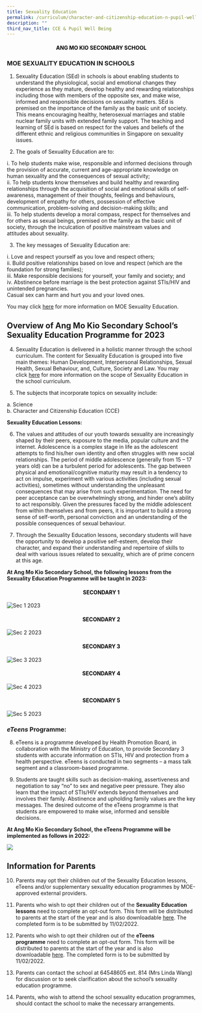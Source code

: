 ```yaml
---
title: Sexuality Education
permalink: /curriculum/character-and-citizenship-education-n-pupil-well-being/sexuality-education/
description: ""
third_nav_title: CCE & Pupil Well Being
---
```

<h4 style="color:black" align="center">ANG MO KIO SECONDARY SCHOOL</h4>

### MOE SEXUALITY EDUCATION IN SCHOOLS

  

1.  Sexuality Education (SEd) in schools is about enabling students to understand the physiological, social and emotional changes they experience as they mature, develop healthy and rewarding relationships including those with members of the opposite sex, and make wise, informed and responsible decisions on sexuality matters. SEd is premised on the importance of the family as the basic unit of society. This means encouraging healthy, heterosexual marriages and stable nuclear family units with extended family support. The teaching and learning of SEd is based on respect for the values and beliefs of the different ethnic and religious communities in Singapore on sexuality issues.

  

2.  The goals of Sexuality Education are to:

i.  To help students make wise, responsible and informed decisions through the provision of accurate, current and age-appropriate knowledge on human sexuality and the consequences of sexual activity; <br>
ii.  To help students know themselves and build healthy and rewarding relationships through the acquisition of social and emotional skills of self-awareness, management of their thoughts, feelings and behaviours, development of empathy for others, possession of effective communication, problem-solving and decision-making skills; and <br>
iii.  To help students develop a moral compass, respect for themselves and for others as sexual beings, premised on the family as the basic unit of society, through the inculcation of positive mainstream values and attitudes about sexuality.

  

3.  The key messages of Sexuality Education are:

i.  Love and respect yourself as you love and respect others; <br>
ii.  Build positive relationships based on love and respect (which are the foundation for strong families); <br>
iii.  Make responsible decisions for yourself, your family and society; and <br>
iv.  Abstinence before marriage is the best protection against STIs/HIV and unintended pregnancies. <br>
    Casual sex can harm and hurt you and your loved ones.
    

  

You may click [here](https://www.moe.gov.sg/education-in-sg/our-programmes/sexuality-education) for more information on MOE Sexuality Education.

Overview of Ang Mo Kio Secondary School’s Sexuality Education Programme for 2023
--------------------------------------------------------------------------------

4.  Sexuality Education is delivered in a holistic manner through the school curriculum. The content for Sexuality Education is grouped into five main themes: Human Development, Interpersonal Relationships, Sexual Health, Sexual Behaviour, and, Culture, Society and Law. You may click [here](https://www.moe.gov.sg/education-in-sg/our-programmes/sexuality-education/scope-and-teaching-approach) for more information on the scope of Sexuality Education in the school curriculum.

  

5.  The subjects that incorporate topics on sexuality include:

a.  Science <br>
b.  Character and Citizenship Education (CCE)

  

**Sexuality Education Lessons:**

  

6.  The values and attitudes of our youth towards sexuality are increasingly shaped by their peers, exposure to the media, popular culture and the internet. Adolescence is a complex stage in life as the adolescent attempts to find his/her own identity and often struggles with new social relationships. The period of middle adolescence (generally from 15 – 17 years old) can be a turbulent period for adolescents. The gap between physical and emotional/cognitive maturity may result in a tendency to act on impulse, experiment with various activities (including sexual activities), sometimes without understanding the unpleasant consequences that may arise from such experimentation. The need for peer acceptance can be overwhelmingly strong, and hinder one’s ability to act responsibly. Given the pressures faced by the middle adolescent from within themselves and from peers, it is important to build a strong sense of self-worth, personal conviction and an understanding of the possible consequences of sexual behaviour.

  

7.  Through the Sexuality Education lessons, secondary students will have the opportunity to develop a positive self-esteem, develop their character, and expand their understanding and repertoire of skills to deal with various issues related to sexuality, which are of prime concern at this age.

  

**At Ang Mo Kio Secondary School, the following lessons from the Sexuality Education Programme will be taught in 2023:**

<h4 style="color:black" align="center">SECONDARY 1
</h4>

![Sec 1 2023](/images/S1.jpeg)

<h4 style="color:black" align="center">SECONDARY 2
</h4>

![Sec 2 2023](/images/S2.jpeg)

<h4 style="color:black" align="center">SECONDARY 3
</h4>

![Sec 3 2023](/images/S3.jpeg)

<h4 style="color:black" align="center">SECONDARY 4
</h4>

![Sec 4 2023](/images/S4.jpeg)

<h4 style="color:black" align="center">SECONDARY 5
</h4>

![Sec 5 2023](/images/S5.jpeg)

### _eTeens_ Programme:

  

8.  eTeens is a programme developed by Health Promotion Board, in collaboration with the Ministry of Education, to provide Secondary 3 students with accurate information on STIs, HIV and protection from a health perspective. eTeens is conducted in two segments – a mass talk segment and a classroom-based programme.

  

9.  Students are taught skills such as decision-making, assertiveness and negotiation to say “no” to sex and negative peer pressure. They also learn that the impact of STIs/HIV extends beyond themselves and involves their family. Abstinence and upholding family values are the key messages. The desired outcome of the eTeens programme is that students are empowered to make wise, informed and sensible decisions.

  

**At Ang Mo Kio Secondary School, the eTeens Programme will be implemented as follows in 2022:**

![](/images/Sex%20Ed%20e-Teen.png)

Information for Parents
-----------------------

10.  Parents may opt their children out of the Sexuality Education lessons, eTeens and/or supplementary sexuality education programmes by MOE-approved external providers.

  

11.  Parents who wish to opt their children out of the **Sexuality Education lessons** need to complete an opt-out form. This form will be distributed to parents at the start of the year and is also downloadable [here](/files/Annex%20A.pdf). The completed form is to be submitted by 11/02/2022.

  

12.  Parents who wish to opt their children out of the **eTeens programme** need to complete an opt-out form. This form will be distributed to parents at the start of the year and is also downloadable [here](/files/Annex%20B_eTeens%20Parents%20Opt-out%20Form%20Sec%202022.pdf). The completed form is to be submitted by 11/02/2022.

  

13.  Parents can contact the school at 64548605 ext. 814 (Mrs Linda Wang) for discussion or to seek clarification about the school’s sexuality education programme.

  

14.  Parents, who wish to attend the school sexuality education programmes, should contact the school to make the necessary arrangements.